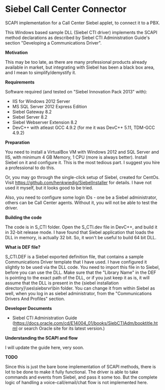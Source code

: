 Siebel Call Center Connector
============================

SCAPI implementation for a Call Center Siebel applet, to connect it to a PBX.

This Windows based sample DLL (Siebel CTI driver) implements the SCAPI method
declarations as described by Siebel CTI Administration Guide's section
"Developing a Communications Driver".

**Motivation**

This may be too late, as there are many professional products already available
in market, but integrating with Siebel has been a black box area, and I mean to
simplify/demystify it.

**Requirements**

Software required (and tested on "Siebel Innovation Pack 2013" with):
* IIS for Windows 2012 Server
* MS SQL Server 2012 Express Edition
* Siebel Gateway 8.2
* Siebel Server 8.2
* Siebel Webserver Extension 8.2
* DevC++ with atleast GCC 4.9.2 (for me it was DevC++ 5.11, TDM-GCC 4.9.2)

**Preparation**

You need to install a VirtualBox VM with Windows 2012 and SQL Server and IIS,
with minimum 4 GB Memory, 1 CPU (more is always better). Install Siebel on it
and configure it. This is the most tedious part. I suggest you hire a
professional to do this.

Or, you may go through the single-click setup of Siebel, created for CentOs.
Visit https://github.com/henkwiedig/SiebelInstaller for details. I have not
used it myself, but it looks good to be tried.

Also, you need to configure some login IDs - one be a Siebel administrator,
others can be Call Center agents. Without it, you will not be able to test
the driver.

**Building the code**

The code is in S_CTI folder. Open the S_CTI.dev file in DevC++, and build it
in 32-bit release mode. I have found that Siebel application that loads the DLL
in memory, is actually 32 bit. So, it won't be useful to build 64 bit DLL.

**What is DEF file?**

S_CTI.DEF is a Siebel exported definition file, that contains a sample
Communications Driver template that I have used. I have configured it slightly
to be used via the DLL code. You need to import this file in to Siebel, before
you can use the DLL. Make sure that the "Library Name" in the DEF is pointing
to the exact path of the DLL, or if you just keep it as is, it will assume that
the DLL is present in the {siebel installation directory}\ses\siebsrvr\bin
folder. You can change it from within Siebel as well, when you log in as siebel
administrator, from the "Communications Drivers And Profiles" section.

**Developer Documents**

* Siebel CTI Administration Guide (https://docs.oracle.com/cd/E14004_01/books/SiebCTIAdm/booktitle.html or search Oracle site for its latest version.)

**Understanding the SCAPI and flow**

I will update the guide here, very soon.

**TODO**

Since this is just the bare bone implementation of SCAPI methods, there is
lot to be done to make it fully functional. The driver is able to take commands
and events from Siebel, and pass it some too. But the complete logic of
handling a voice-call/email/chat flow is not implemented here.
